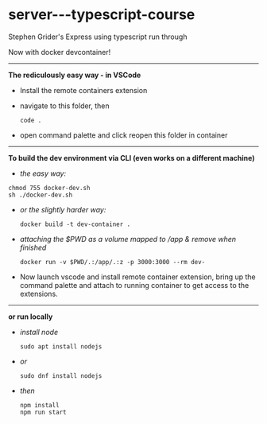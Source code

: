 # server---typescript-course
Stephen Grider's Express using typescript run through

Now with docker devcontainer!  

---

**The rediculously easy way - in VSCode**
- Install the remote containers extension
- navigate to this folder, then

   ```
   code .
   ```
- open command palette and click reopen this folder in container

---

**To build the dev environment via CLI (even works on a different machine)**

- *the easy way:*
```
chmod 755 docker-dev.sh
sh ./docker-dev.sh
```
- *or the slightly harder way:*
  ```
  docker build -t dev-container .
  ```
- *attaching the $PWD as a volume mapped to /app & remove when finished*
  ```
  docker run -v $PWD/.:/app/.:z -p 3000:3000 --rm dev-
  ```

- Now launch vscode and install remote container extension, bring up the command palette and attach to running container to get access to the extensions.

--- 
**or run locally**  
- *install node*
  ```
  sudo apt install nodejs
  ```
- *or*
  ```
  sudo dnf install nodejs
  ```
- *then*
  ```
  npm install
  npm run start
  ```
